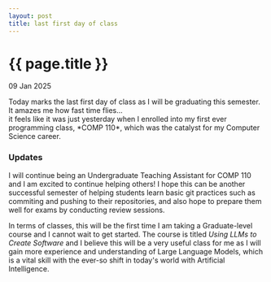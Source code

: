 ```yaml
---
layout: post
title: last first day of class
---
```


{{ page.title }}
================

<p class="meta">09 Jan 2025</p>
Today marks the last first day of class as I will be graduating this semester. It amazes me how fast time flies...<br>
it feels like it was just yesterday when I enrolled into my first ever programming class, *COMP 110*, which was the catalyst
for my Computer Science career. 

<h3>Updates</h3>
I will continue being an Undergraduate Teaching Assistant for COMP 110 and I am excited to continue helping others! I hope this
can be another successful semester of helping students learn basic git practices such as commiting and pushing to their repositories,
and also hope to prepare them well for exams by conducting review sessions.

In terms of classes, this will be the first time I am taking a Graduate-level course and I cannot wait to get started. The course is
titled *Using LLMs to Create Software* and I believe this will be a very useful class for me as I will gain more experience and understanding of Large Language Models, which is a vital skill with the ever-so shift in today's world with Artificial Intelligence.